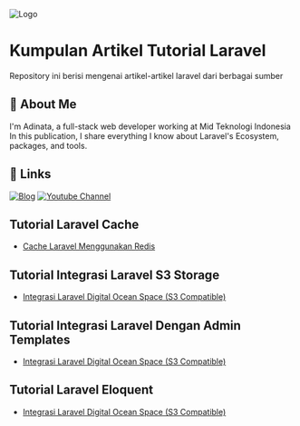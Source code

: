 ![Logo](https://space.dailycode.id/logo.svg)

# Kumpulan Artikel Tutorial Laravel

Repository ini berisi mengenai artikel-artikel laravel dari berbagai sumber

## 🚀 About Me

I'm Adinata, a full-stack web developer working at Mid Teknologi Indonesia In this publication, I share everything I know about Laravel's Ecosystem, packages, and tools.

## 🔗 Links

[![Blog](https://img.shields.io/badge/my_portfolio-000?style=for-the-badge&logo=ko-fi&logoColor=white)](https://dailycode.id/)
[![Youtube Channel](https://img.shields.io/youtube/channel/subscribers/UC4ELvUnaSoq-6wHocuKK1NQ)](https://www.youtube.com/channel/UC4ELvUnaSoq-6wHocuKK1NQ?sub_confirmation=1)

## Tutorial Laravel Cache

- [Cache Laravel Menggunakan Redis](https://dailycode.id/blog/laravel-cache-menggunakan-redis-studi-kasus-cache-content-blog)

## Tutorial Integrasi Laravel S3 Storage

- [Integrasi Laravel Digital Ocean Space (S3 Compatible)](https://dailycode.id/blog/integrasi-laravel-dengan-s3-compatible-digitalocean-spaces)

## Tutorial Integrasi Laravel Dengan Admin Templates

- [Integrasi Laravel Digital Ocean Space (S3 Compatible)](https://dailycode.id/blog/integrasi-laravel-dengan-s3-compatible-digitalocean-spaces)

## Tutorial Laravel Eloquent

- [Integrasi Laravel Digital Ocean Space (S3 Compatible)](https://dailycode.id/blog/integrasi-laravel-dengan-s3-compatible-digitalocean-spaces)
